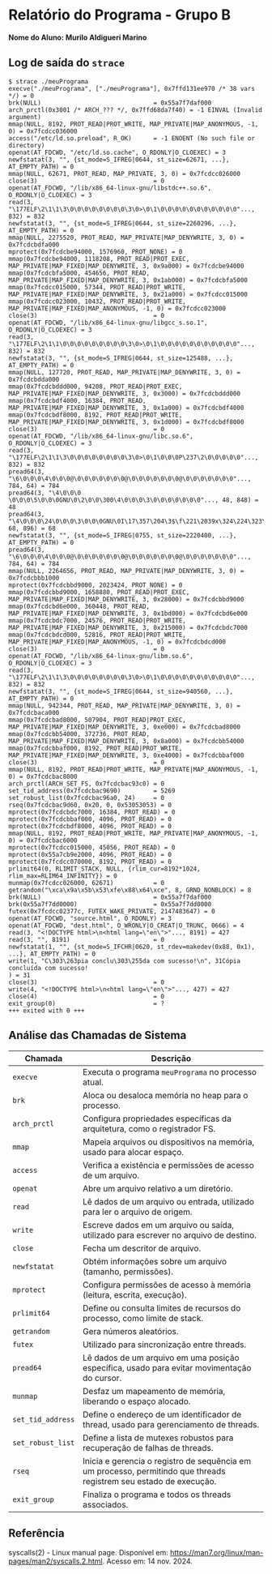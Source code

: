 # Relatório do Programa - Grupo B

**Nome do Aluno: Murilo Aldigueri Marino**

## Log de saída do `strace`

```
$ strace ./meuPrograma               
execve("./meuPrograma", ["./meuPrograma"], 0x7ffd131ee970 /* 38 vars */) = 0
brk(NULL)                               = 0x55a7f7daf000
arch_prctl(0x3001 /* ARCH_??? */, 0x7ffd68da7f40) = -1 EINVAL (Invalid argument)
mmap(NULL, 8192, PROT_READ|PROT_WRITE, MAP_PRIVATE|MAP_ANONYMOUS, -1, 0) = 0x7fcdcc036000
access("/etc/ld.so.preload", R_OK)      = -1 ENOENT (No such file or directory)
openat(AT_FDCWD, "/etc/ld.so.cache", O_RDONLY|O_CLOEXEC) = 3
newfstatat(3, "", {st_mode=S_IFREG|0644, st_size=62671, ...}, AT_EMPTY_PATH) = 0
mmap(NULL, 62671, PROT_READ, MAP_PRIVATE, 3, 0) = 0x7fcdcc026000
close(3)                                = 0
openat(AT_FDCWD, "/lib/x86_64-linux-gnu/libstdc++.so.6", O_RDONLY|O_CLOEXEC) = 3
read(3, "\177ELF\2\1\1\3\0\0\0\0\0\0\0\0\3\0>\0\1\0\0\0\0\0\0\0\0\0\0\0"..., 832) = 832
newfstatat(3, "", {st_mode=S_IFREG|0644, st_size=2260296, ...}, AT_EMPTY_PATH) = 0
mmap(NULL, 2275520, PROT_READ, MAP_PRIVATE|MAP_DENYWRITE, 3, 0) = 0x7fcdcbdfa000
mprotect(0x7fcdcbe94000, 1576960, PROT_NONE) = 0
mmap(0x7fcdcbe94000, 1118208, PROT_READ|PROT_EXEC, MAP_PRIVATE|MAP_FIXED|MAP_DENYWRITE, 3, 0x9a000) = 0x7fcdcbe94000
mmap(0x7fcdcbfa5000, 454656, PROT_READ, MAP_PRIVATE|MAP_FIXED|MAP_DENYWRITE, 3, 0x1ab000) = 0x7fcdcbfa5000
mmap(0x7fcdcc015000, 57344, PROT_READ|PROT_WRITE, MAP_PRIVATE|MAP_FIXED|MAP_DENYWRITE, 3, 0x21a000) = 0x7fcdcc015000
mmap(0x7fcdcc023000, 10432, PROT_READ|PROT_WRITE, MAP_PRIVATE|MAP_FIXED|MAP_ANONYMOUS, -1, 0) = 0x7fcdcc023000
close(3)                                = 0
openat(AT_FDCWD, "/lib/x86_64-linux-gnu/libgcc_s.so.1", O_RDONLY|O_CLOEXEC) = 3
read(3, "\177ELF\2\1\1\0\0\0\0\0\0\0\0\0\3\0>\0\1\0\0\0\0\0\0\0\0\0\0\0"..., 832) = 832
newfstatat(3, "", {st_mode=S_IFREG|0644, st_size=125488, ...}, AT_EMPTY_PATH) = 0
mmap(NULL, 127720, PROT_READ, MAP_PRIVATE|MAP_DENYWRITE, 3, 0) = 0x7fcdcbdda000
mmap(0x7fcdcbddd000, 94208, PROT_READ|PROT_EXEC, MAP_PRIVATE|MAP_FIXED|MAP_DENYWRITE, 3, 0x3000) = 0x7fcdcbddd000
mmap(0x7fcdcbdf4000, 16384, PROT_READ, MAP_PRIVATE|MAP_FIXED|MAP_DENYWRITE, 3, 0x1a000) = 0x7fcdcbdf4000
mmap(0x7fcdcbdf8000, 8192, PROT_READ|PROT_WRITE, MAP_PRIVATE|MAP_FIXED|MAP_DENYWRITE, 3, 0x1d000) = 0x7fcdcbdf8000
close(3)                                = 0
openat(AT_FDCWD, "/lib/x86_64-linux-gnu/libc.so.6", O_RDONLY|O_CLOEXEC) = 3
read(3, "\177ELF\2\1\1\3\0\0\0\0\0\0\0\0\3\0>\0\1\0\0\0P\237\2\0\0\0\0\0"..., 832) = 832
pread64(3, "\6\0\0\0\4\0\0\0@\0\0\0\0\0\0\0@\0\0\0\0\0\0\0@\0\0\0\0\0\0\0"..., 784, 64) = 784
pread64(3, "\4\0\0\0 \0\0\0\5\0\0\0GNU\0\2\0\0\300\4\0\0\0\3\0\0\0\0\0\0\0"..., 48, 848) = 48
pread64(3, "\4\0\0\0\24\0\0\0\3\0\0\0GNU\0I\17\357\204\3$\f\221\2039x\324\224\323\236S"..., 68, 896) = 68
newfstatat(3, "", {st_mode=S_IFREG|0755, st_size=2220400, ...}, AT_EMPTY_PATH) = 0
pread64(3, "\6\0\0\0\4\0\0\0@\0\0\0\0\0\0\0@\0\0\0\0\0\0\0@\0\0\0\0\0\0\0"..., 784, 64) = 784
mmap(NULL, 2264656, PROT_READ, MAP_PRIVATE|MAP_DENYWRITE, 3, 0) = 0x7fcdcbbb1000
mprotect(0x7fcdcbbd9000, 2023424, PROT_NONE) = 0
mmap(0x7fcdcbbd9000, 1658880, PROT_READ|PROT_EXEC, MAP_PRIVATE|MAP_FIXED|MAP_DENYWRITE, 3, 0x28000) = 0x7fcdcbbd9000
mmap(0x7fcdcbd6e000, 360448, PROT_READ, MAP_PRIVATE|MAP_FIXED|MAP_DENYWRITE, 3, 0x1bd000) = 0x7fcdcbd6e000
mmap(0x7fcdcbdc7000, 24576, PROT_READ|PROT_WRITE, MAP_PRIVATE|MAP_FIXED|MAP_DENYWRITE, 3, 0x215000) = 0x7fcdcbdc7000
mmap(0x7fcdcbdcd000, 52816, PROT_READ|PROT_WRITE, MAP_PRIVATE|MAP_FIXED|MAP_ANONYMOUS, -1, 0) = 0x7fcdcbdcd000
close(3)                                = 0
openat(AT_FDCWD, "/lib/x86_64-linux-gnu/libm.so.6", O_RDONLY|O_CLOEXEC) = 3
read(3, "\177ELF\2\1\1\3\0\0\0\0\0\0\0\0\3\0>\0\1\0\0\0\0\0\0\0\0\0\0\0"..., 832) = 832
newfstatat(3, "", {st_mode=S_IFREG|0644, st_size=940560, ...}, AT_EMPTY_PATH) = 0
mmap(NULL, 942344, PROT_READ, MAP_PRIVATE|MAP_DENYWRITE, 3, 0) = 0x7fcdcbaca000
mmap(0x7fcdcbad8000, 507904, PROT_READ|PROT_EXEC, MAP_PRIVATE|MAP_FIXED|MAP_DENYWRITE, 3, 0xe000) = 0x7fcdcbad8000
mmap(0x7fcdcbb54000, 372736, PROT_READ, MAP_PRIVATE|MAP_FIXED|MAP_DENYWRITE, 3, 0x8a000) = 0x7fcdcbb54000
mmap(0x7fcdcbbaf000, 8192, PROT_READ|PROT_WRITE, MAP_PRIVATE|MAP_FIXED|MAP_DENYWRITE, 3, 0xe4000) = 0x7fcdcbbaf000
close(3)                                = 0
mmap(NULL, 8192, PROT_READ|PROT_WRITE, MAP_PRIVATE|MAP_ANONYMOUS, -1, 0) = 0x7fcdcbac8000
arch_prctl(ARCH_SET_FS, 0x7fcdcbac93c0) = 0
set_tid_address(0x7fcdcbac9690)         = 5269
set_robust_list(0x7fcdcbac96a0, 24)     = 0
rseq(0x7fcdcbac9d60, 0x20, 0, 0x53053053) = 0
mprotect(0x7fcdcbdc7000, 16384, PROT_READ) = 0
mprotect(0x7fcdcbbaf000, 4096, PROT_READ) = 0
mprotect(0x7fcdcbdf8000, 4096, PROT_READ) = 0
mmap(NULL, 8192, PROT_READ|PROT_WRITE, MAP_PRIVATE|MAP_ANONYMOUS, -1, 0) = 0x7fcdcbac6000
mprotect(0x7fcdcc015000, 45056, PROT_READ) = 0
mprotect(0x55a7cb9e2000, 4096, PROT_READ) = 0
mprotect(0x7fcdcc070000, 8192, PROT_READ) = 0
prlimit64(0, RLIMIT_STACK, NULL, {rlim_cur=8192*1024, rlim_max=RLIM64_INFINITY}) = 0
munmap(0x7fcdcc026000, 62671)           = 0
getrandom("\xca\x9a\x5b\x53\xfe\x88\x64\xce", 8, GRND_NONBLOCK) = 8
brk(NULL)                               = 0x55a7f7daf000
brk(0x55a7f7dd0000)                     = 0x55a7f7dd0000
futex(0x7fcdcc02377c, FUTEX_WAKE_PRIVATE, 2147483647) = 0
openat(AT_FDCWD, "source.html", O_RDONLY) = 3
openat(AT_FDCWD, "dest.html", O_WRONLY|O_CREAT|O_TRUNC, 0666) = 4
read(3, "<!DOCTYPE html>\n<html lang=\"en\">"..., 8191) = 427
read(3, "", 8191)                       = 0
newfstatat(1, "", {st_mode=S_IFCHR|0620, st_rdev=makedev(0x88, 0x1), ...}, AT_EMPTY_PATH) = 0
write(1, "C\303\263pia conclu\303\255da com sucesso!\n", 31Cópia concluída com sucesso!
) = 31
close(3)                                = 0
write(4, "<!DOCTYPE html>\n<html lang=\"en\">"..., 427) = 427
close(4)                                = 0
exit_group(0)                           = ?
+++ exited with 0 +++
```

## Análise das Chamadas de Sistema

| **Chamada**       | **Descrição**                                                                                                      |
| ----------------- | ------------------------------------------------------------------------------------------------------------------ |
| `execve`          | Executa o programa `meuPrograma` no processo atual.                                                                |
| `brk`             | Aloca ou desaloca memória no heap para o processo.                                                                 |
| `arch_prctl`      | Configura propriedades específicas da arquitetura, como o registrador FS.                                          |
| `mmap`            | Mapeia arquivos ou dispositivos na memória, usado para alocar espaço.                                              |
| `access`          | Verifica a existência e permissões de acesso de um arquivo.                                                        |
| `openat`          | Abre um arquivo relativo a um diretório.                                                                           |
| `read`            | Lê dados de um arquivo ou entrada, utilizado para ler o arquivo de origem.                                         |
| `write`           | Escreve dados em um arquivo ou saída, utilizado para escrever no arquivo de destino.                               |
| `close`           | Fecha um descritor de arquivo.                                                                                     |
| `newfstatat`      | Obtém informações sobre um arquivo (tamanho, permissões).                                                          |
| `mprotect`        | Configura permissões de acesso à memória (leitura, escrita, execução).                                             |
| `prlimit64`       | Define ou consulta limites de recursos do processo, como limite de stack.                                          |
| `getrandom`       | Gera números aleatórios.                                                                                           |
| `futex`           | Utilizado para sincronização entre threads.                                                                        |
| `pread64`         | Lê dados de um arquivo em uma posição específica, usado para evitar movimentação do cursor.                        |
| `munmap`          | Desfaz um mapeamento de memória, liberando o espaço alocado.                                                       |
| `set_tid_address` | Define o endereço de um identificador de thread, usado para gerenciamento de threads.                              |
| `set_robust_list` | Define a lista de mutexes robustos para recuperação de falhas de threads.                                          |
| `rseq`            | Inicia e gerencia o registro de sequência em um processo, permitindo que threads registrem seu estado de execução. |
| `exit_group`      | Finaliza o programa e todos os threads associados.                                                                 |

## Referência

syscalls(2) - Linux manual page. Disponível em: <https://man7.org/linux/man-pages/man2/syscalls.2.html>. Acesso em: 14 nov. 2024.
